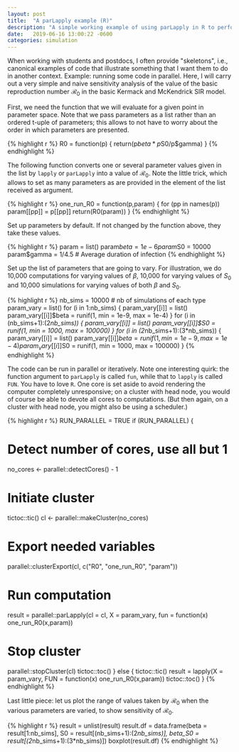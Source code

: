 ```yaml
---
layout: post
title:  "A parLapply example (R)"
description: "A simple working example of using parLapply in R to perform a very basic sensitivity analysis (here, of a static function)."
date:   2019-06-16 13:00:22 -0600
categories: simulation
---
```


When working with students and postdocs, I often provide "skeletons", i.e., canonical examples of code that illustrate something that I want them to do in another context. Example: running some code in parallel. Here, I will carry out a very simple and naive sensitivity analysis of the value of the basic reproduction number $\mathcal{R}_0$ in the basic Kermack and McKendrick SIR model.

First, we need the function that we will evaluate for a given point in parameter space. Note that we pass parameters as a list rather than an ordered t-uple of parameters; this allows to not have to worry about the order in which parameters are presented.

{% highlight r %}
R0 = function(p) {
  return(p$beta*p$S0/p$gamma)
}
{% endhighlight %}

The following function converts one or several parameter values given in the list by `lapply` or `parLapply` into a value of $\mathcal{R}_0$. Note the little trick, which allows to set as many parameters as are provided in the element of the list received as argument.

{% highlight r %}
one_run_R0 = function(p,param) {
  for (pp in names(p))
    param[[pp]] = p[[pp]]
  return(R0(param))
}
{% endhighlight %}

Set up parameters by default. If not changed by the function above, they take these values.

{% highlight r %}
param = list()
param$beta = 1e-6
param$S0 = 10000
param$gamma = 1/4.5 # Average duration of infection
{% endhighlight %}

Set up the list of parameters that are going to vary. For illustration, we do 10,000 computations for varying values of $\beta$, 10,000 for varying values of $S_0$ and 10,000 simulations for varying values of both $\beta$ and $S_0$.

{% highlight r %}
nb_sims = 10000 # nb of simulations of each type
param_vary = list()
for (i in 1:nb_sims) {
  param_vary[[i]] = list()
  param_vary[[i]]$beta = runif(1, min = 1e-9, max = 1e-4)
}
for (i in (nb_sims+1):(2*nb_sims)) {
  param_vary[[i]] = list()
  param_vary[[i]]$S0 = runif(1, min = 1000, max = 100000)
}
for (i in (2*nb_sims+1):(3*nb_sims)) {
  param_vary[[i]] = list()
  param_vary[[i]]$beta = runif(1, min = 1e-9, max = 1e-4)
  param_vary[[i]]$S0 = runif(1, min = 1000, max = 100000)
}
{% endhighlight %}

The code can be run in parallel or iteratively. Note one interesting quirk: the function argument to `parLapply` is called `fun`, while that to `lapply` is called `FUN`. You have to love `R`. One core is set aside to avoid rendering the computer completely unresponsive; on a cluster with head node, you would of course be able to devote all cores to computations. (But then again, on a cluster with head node, you might also be using a scheduler.)

{% highlight r %}
RUN_PARALLEL = TRUE
if (RUN_PARALLEL) {
  # Detect number of cores, use all but 1
  no_cores <- parallel::detectCores() - 1
  # Initiate cluster
  tictoc::tic()
  cl <- parallel::makeCluster(no_cores)
  # Export needed variables
  parallel::clusterExport(cl,
                c("R0",
                  "one_run_R0",
                  "param"))
  # Run computation
  result = parallel::parLapply(cl = cl, X = param_vary,
                               fun =  function(x) one_run_R0(x,param))
  # Stop cluster
  parallel::stopCluster(cl)
  tictoc::toc()
} else {
  tictoc::tic()
  result = lapply(X = param_vary,
                  FUN = function(x) one_run_R0(x,param))
  tictoc::toc()
}
{% endhighlight %}

Last little piece: let us plot the range of values taken by $\mathcal{R}_0$ when the various parameters are varied, to show sensitivity of $\mathcal{R}_0$.

{% highlight r %}
result = unlist(result)
result.df = data.frame(beta = result[1:nb_sims],
                       S0 = result[(nb_sims+1):(2*nb_sims)],
                       beta_S0 = result[(2*nb_sims+1):(3*nb_sims)])
boxplot(result.df)
{% endhighlight %}
